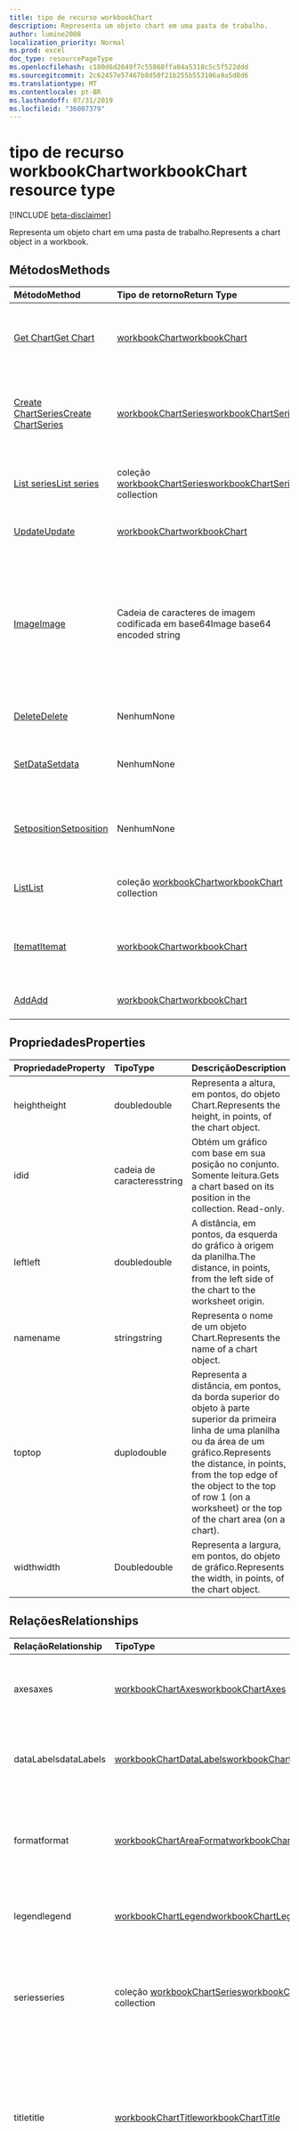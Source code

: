 ```yaml
---
title: tipo de recurso workbookChart
description: Representa um objeto chart em uma pasta de trabalho.
author: lumine2008
localization_priority: Normal
ms.prod: excel
doc_type: resourcePageType
ms.openlocfilehash: c180d6d2649f7c55868ffa04a5318c5c5f522ddd
ms.sourcegitcommit: 2c62457e57467b8d50f21b255b553106a9a5d8d6
ms.translationtype: MT
ms.contentlocale: pt-BR
ms.lasthandoff: 07/31/2019
ms.locfileid: "36007379"
---
```

# <a name="workbookchart-resource-type"></a><span data-ttu-id="741da-103">tipo de recurso workbookChart</span><span class="sxs-lookup"><span data-stu-id="741da-103">workbookChart resource type</span></span>

[!INCLUDE [beta-disclaimer](../../includes/beta-disclaimer.md)]

<span data-ttu-id="741da-104">Representa um objeto chart em uma pasta de trabalho.</span><span class="sxs-lookup"><span data-stu-id="741da-104">Represents a chart object in a workbook.</span></span>


## <a name="methods"></a><span data-ttu-id="741da-105">Métodos</span><span class="sxs-lookup"><span data-stu-id="741da-105">Methods</span></span>

| <span data-ttu-id="741da-106">Método</span><span class="sxs-lookup"><span data-stu-id="741da-106">Method</span></span>           | <span data-ttu-id="741da-107">Tipo de retorno</span><span class="sxs-lookup"><span data-stu-id="741da-107">Return Type</span></span>    |<span data-ttu-id="741da-108">Descrição</span><span class="sxs-lookup"><span data-stu-id="741da-108">Description</span></span>|
|:---------------|:--------|:----------|
|[<span data-ttu-id="741da-109">Get Chart</span><span class="sxs-lookup"><span data-stu-id="741da-109">Get Chart</span></span>](../api/chart-get.md) | [<span data-ttu-id="741da-110">workbookChart</span><span class="sxs-lookup"><span data-stu-id="741da-110">workbookChart</span></span>](workbookchart.md) |<span data-ttu-id="741da-111">Leia as propriedades e os relacionamentos do objeto de gráfico.</span><span class="sxs-lookup"><span data-stu-id="741da-111">Read properties and relationships of chart object.</span></span>|
|[<span data-ttu-id="741da-112">Create ChartSeries</span><span class="sxs-lookup"><span data-stu-id="741da-112">Create ChartSeries</span></span>](../api/chart-post-series.md) |[<span data-ttu-id="741da-113">workbookChartSeries</span><span class="sxs-lookup"><span data-stu-id="741da-113">workbookChartSeries</span></span>](workbookchartseries.md)| <span data-ttu-id="741da-114">Crie uma nova ChartSeries postando na coleção de séries.</span><span class="sxs-lookup"><span data-stu-id="741da-114">Create a new ChartSeries by posting to the series collection.</span></span>|
|[<span data-ttu-id="741da-115">List series</span><span class="sxs-lookup"><span data-stu-id="741da-115">List series</span></span>](../api/chart-list-series.md) |<span data-ttu-id="741da-116">coleção [workbookChartSeries](workbookchartseries.md)</span><span class="sxs-lookup"><span data-stu-id="741da-116">[workbookChartSeries](workbookchartseries.md) collection</span></span>| <span data-ttu-id="741da-117">Obtenha uma coleção de objetos ChartSeries.</span><span class="sxs-lookup"><span data-stu-id="741da-117">Get a ChartSeries object collection.</span></span>|
|[<span data-ttu-id="741da-118">Update</span><span class="sxs-lookup"><span data-stu-id="741da-118">Update</span></span>](../api/chart-update.md) | [<span data-ttu-id="741da-119">workbookChart</span><span class="sxs-lookup"><span data-stu-id="741da-119">workbookChart</span></span>](workbookchart.md)   |<span data-ttu-id="741da-120">Atualize um objeto Chart.</span><span class="sxs-lookup"><span data-stu-id="741da-120">Update Chart object.</span></span> |
|[<span data-ttu-id="741da-121">Image</span><span class="sxs-lookup"><span data-stu-id="741da-121">Image</span></span>](../api/chart-image.md)|<span data-ttu-id="741da-122">Cadeia de caracteres de imagem codificada em base64</span><span class="sxs-lookup"><span data-stu-id="741da-122">Image base64 encoded string</span></span>|<span data-ttu-id="741da-123">Processa o gráfico como uma imagem codificada em base64, dimensionando o gráfico para se ajustar às dimensões especificadas.</span><span class="sxs-lookup"><span data-stu-id="741da-123">Renders the chart as a base64-encoded image by scaling the chart to fit the specified dimensions.</span></span>|
|[<span data-ttu-id="741da-124">Delete</span><span class="sxs-lookup"><span data-stu-id="741da-124">Delete</span></span>](../api/chart-delete.md)|<span data-ttu-id="741da-125">Nenhum</span><span class="sxs-lookup"><span data-stu-id="741da-125">None</span></span>|<span data-ttu-id="741da-126">Exclui o objeto de gráfico.</span><span class="sxs-lookup"><span data-stu-id="741da-126">Deletes the chart object.</span></span>|
|[<span data-ttu-id="741da-127">SetData</span><span class="sxs-lookup"><span data-stu-id="741da-127">Setdata</span></span>](../api/chart-setdata.md)|<span data-ttu-id="741da-128">Nenhum</span><span class="sxs-lookup"><span data-stu-id="741da-128">None</span></span>|<span data-ttu-id="741da-129">Redefine os dados de origem do gráfico.</span><span class="sxs-lookup"><span data-stu-id="741da-129">Resets the source data for the chart.</span></span>|
|[<span data-ttu-id="741da-130">Setposition</span><span class="sxs-lookup"><span data-stu-id="741da-130">Setposition</span></span>](../api/chart-setposition.md)|<span data-ttu-id="741da-131">Nenhum</span><span class="sxs-lookup"><span data-stu-id="741da-131">None</span></span>|<span data-ttu-id="741da-132">Posiciona o gráfico em relação às células na planilha.</span><span class="sxs-lookup"><span data-stu-id="741da-132">Positions the chart relative to cells on the worksheet.</span></span>|
|[<span data-ttu-id="741da-133">List</span><span class="sxs-lookup"><span data-stu-id="741da-133">List</span></span>](../api/chart-list.md) | <span data-ttu-id="741da-134">coleção [workbookChart](workbookchart.md)</span><span class="sxs-lookup"><span data-stu-id="741da-134">[workbookChart](workbookchart.md) collection</span></span> |<span data-ttu-id="741da-135">Obtenha a coleção de objetos do gráfico.</span><span class="sxs-lookup"><span data-stu-id="741da-135">Get chart object collection.</span></span> |
|[<span data-ttu-id="741da-136">Itemat</span><span class="sxs-lookup"><span data-stu-id="741da-136">Itemat</span></span>](../api/chartcollection-itemat.md)|[<span data-ttu-id="741da-137">workbookChart</span><span class="sxs-lookup"><span data-stu-id="741da-137">workbookChart</span></span>](workbookchart.md)|<span data-ttu-id="741da-138">Obtém um gráfico com base em sua posição na coleção.</span><span class="sxs-lookup"><span data-stu-id="741da-138">Gets a chart based on its position in the collection.</span></span>|
|[<span data-ttu-id="741da-139">Add</span><span class="sxs-lookup"><span data-stu-id="741da-139">Add</span></span>](../api/chartcollection-add.md)|[<span data-ttu-id="741da-140">workbookChart</span><span class="sxs-lookup"><span data-stu-id="741da-140">workbookChart</span></span>](workbookchart.md)|<span data-ttu-id="741da-141">Cria um novo gráfico.</span><span class="sxs-lookup"><span data-stu-id="741da-141">Creates a new chart.</span></span>|

## <a name="properties"></a><span data-ttu-id="741da-142">Propriedades</span><span class="sxs-lookup"><span data-stu-id="741da-142">Properties</span></span>
| <span data-ttu-id="741da-143">Propriedade</span><span class="sxs-lookup"><span data-stu-id="741da-143">Property</span></span>     | <span data-ttu-id="741da-144">Tipo</span><span class="sxs-lookup"><span data-stu-id="741da-144">Type</span></span>   |<span data-ttu-id="741da-145">Descrição</span><span class="sxs-lookup"><span data-stu-id="741da-145">Description</span></span>|
|:---------------|:--------|:----------|
|<span data-ttu-id="741da-146">height</span><span class="sxs-lookup"><span data-stu-id="741da-146">height</span></span>|<span data-ttu-id="741da-147">double</span><span class="sxs-lookup"><span data-stu-id="741da-147">double</span></span>|<span data-ttu-id="741da-148">Representa a altura, em pontos, do objeto Chart.</span><span class="sxs-lookup"><span data-stu-id="741da-148">Represents the height, in points, of the chart object.</span></span>|
|<span data-ttu-id="741da-149">id</span><span class="sxs-lookup"><span data-stu-id="741da-149">id</span></span>|<span data-ttu-id="741da-150">cadeia de caracteres</span><span class="sxs-lookup"><span data-stu-id="741da-150">string</span></span>|<span data-ttu-id="741da-p101">Obtém um gráfico com base em sua posição no conjunto. Somente leitura.</span><span class="sxs-lookup"><span data-stu-id="741da-p101">Gets a chart based on its position in the collection. Read-only.</span></span>|
|<span data-ttu-id="741da-153">left</span><span class="sxs-lookup"><span data-stu-id="741da-153">left</span></span>|<span data-ttu-id="741da-154">double</span><span class="sxs-lookup"><span data-stu-id="741da-154">double</span></span>|<span data-ttu-id="741da-155">A distância, em pontos, da esquerda do gráfico à origem da planilha.</span><span class="sxs-lookup"><span data-stu-id="741da-155">The distance, in points, from the left side of the chart to the worksheet origin.</span></span>|
|<span data-ttu-id="741da-156">name</span><span class="sxs-lookup"><span data-stu-id="741da-156">name</span></span>|<span data-ttu-id="741da-157">string</span><span class="sxs-lookup"><span data-stu-id="741da-157">string</span></span>|<span data-ttu-id="741da-158">Representa o nome de um objeto Chart.</span><span class="sxs-lookup"><span data-stu-id="741da-158">Represents the name of a chart object.</span></span>|
|<span data-ttu-id="741da-159">top</span><span class="sxs-lookup"><span data-stu-id="741da-159">top</span></span>|<span data-ttu-id="741da-160">duplo</span><span class="sxs-lookup"><span data-stu-id="741da-160">double</span></span>|<span data-ttu-id="741da-161">Representa a distância, em pontos, da borda superior do objeto à parte superior da primeira linha de uma planilha ou da área de um gráfico.</span><span class="sxs-lookup"><span data-stu-id="741da-161">Represents the distance, in points, from the top edge of the object to the top of row 1 (on a worksheet) or the top of the chart area (on a chart).</span></span>|
|<span data-ttu-id="741da-162">width</span><span class="sxs-lookup"><span data-stu-id="741da-162">width</span></span>|<span data-ttu-id="741da-163">Double</span><span class="sxs-lookup"><span data-stu-id="741da-163">double</span></span>|<span data-ttu-id="741da-164">Representa a largura, em pontos, do objeto de gráfico.</span><span class="sxs-lookup"><span data-stu-id="741da-164">Represents the width, in points, of the chart object.</span></span>|

## <a name="relationships"></a><span data-ttu-id="741da-165">Relações</span><span class="sxs-lookup"><span data-stu-id="741da-165">Relationships</span></span>
| <span data-ttu-id="741da-166">Relação</span><span class="sxs-lookup"><span data-stu-id="741da-166">Relationship</span></span> | <span data-ttu-id="741da-167">Tipo</span><span class="sxs-lookup"><span data-stu-id="741da-167">Type</span></span>   |<span data-ttu-id="741da-168">Descrição</span><span class="sxs-lookup"><span data-stu-id="741da-168">Description</span></span>|
|:---------------|:--------|:----------|
|<span data-ttu-id="741da-169">axes</span><span class="sxs-lookup"><span data-stu-id="741da-169">axes</span></span>|[<span data-ttu-id="741da-170">workbookChartAxes</span><span class="sxs-lookup"><span data-stu-id="741da-170">workbookChartAxes</span></span>](workbookchartaxes.md)|<span data-ttu-id="741da-p102">Representa os eixos de um gráfico. Somente leitura.</span><span class="sxs-lookup"><span data-stu-id="741da-p102">Represents chart axes. Read-only.</span></span>|
|<span data-ttu-id="741da-173">dataLabels</span><span class="sxs-lookup"><span data-stu-id="741da-173">dataLabels</span></span>|[<span data-ttu-id="741da-174">workbookChartDataLabels</span><span class="sxs-lookup"><span data-stu-id="741da-174">workbookChartDataLabels</span></span>](workbookchartdatalabels.md)|<span data-ttu-id="741da-p103">Representa os rótulos de dados no gráfico. Somente leitura.</span><span class="sxs-lookup"><span data-stu-id="741da-p103">Represents the datalabels on the chart. Read-only.</span></span>|
|<span data-ttu-id="741da-177">format</span><span class="sxs-lookup"><span data-stu-id="741da-177">format</span></span>|[<span data-ttu-id="741da-178">workbookChartAreaFormat</span><span class="sxs-lookup"><span data-stu-id="741da-178">workbookChartAreaFormat</span></span>](workbookchartareaformat.md)|<span data-ttu-id="741da-p104">Encapsula as propriedades de formato da área do gráfico. Somente leitura.</span><span class="sxs-lookup"><span data-stu-id="741da-p104">Encapsulates the format properties for the chart area. Read-only.</span></span>|
|<span data-ttu-id="741da-181">legend</span><span class="sxs-lookup"><span data-stu-id="741da-181">legend</span></span>|[<span data-ttu-id="741da-182">workbookChartLegend</span><span class="sxs-lookup"><span data-stu-id="741da-182">workbookChartLegend</span></span>](workbookchartlegend.md)|<span data-ttu-id="741da-p105">Representa a legenda do gráfico. Somente leitura.</span><span class="sxs-lookup"><span data-stu-id="741da-p105">Represents the legend for the chart. Read-only.</span></span>|
|<span data-ttu-id="741da-185">series</span><span class="sxs-lookup"><span data-stu-id="741da-185">series</span></span>|<span data-ttu-id="741da-186">coleção [workbookChartSeries](workbookchartseries.md)</span><span class="sxs-lookup"><span data-stu-id="741da-186">[workbookChartSeries](workbookchartseries.md) collection</span></span>|<span data-ttu-id="741da-p106">Representa uma única série ou uma coleção de séries no gráfico. Somente leitura.</span><span class="sxs-lookup"><span data-stu-id="741da-p106">Represents either a single series or collection of series in the chart. Read-only.</span></span>|
|<span data-ttu-id="741da-189">title</span><span class="sxs-lookup"><span data-stu-id="741da-189">title</span></span>|[<span data-ttu-id="741da-190">workbookChartTitle</span><span class="sxs-lookup"><span data-stu-id="741da-190">workbookChartTitle</span></span>](workbookcharttitle.md)|<span data-ttu-id="741da-p107">Representa o título do gráfico especificado, incluindo o texto, a visibilidade, a posição e a formatação. Somente leitura.</span><span class="sxs-lookup"><span data-stu-id="741da-p107">Represents the title of the specified chart, including the text, visibility, position and formating of the title. Read-only.</span></span>|
|<span data-ttu-id="741da-193">planilha</span><span class="sxs-lookup"><span data-stu-id="741da-193">worksheet</span></span>|[<span data-ttu-id="741da-194">workbookWorksheet</span><span class="sxs-lookup"><span data-stu-id="741da-194">workbookWorksheet</span></span>](workbookworksheet.md)|<span data-ttu-id="741da-195">A planilha que contém o gráfico atual.</span><span class="sxs-lookup"><span data-stu-id="741da-195">The worksheet containing the current chart.</span></span> <span data-ttu-id="741da-196">Somente leitura.</span><span class="sxs-lookup"><span data-stu-id="741da-196">Read-only.</span></span>|

## <a name="json-representation"></a><span data-ttu-id="741da-197">Representação JSON</span><span class="sxs-lookup"><span data-stu-id="741da-197">JSON representation</span></span>

<span data-ttu-id="741da-198">Veja a seguir uma representação JSON do recurso.</span><span class="sxs-lookup"><span data-stu-id="741da-198">Here is a JSON representation of the resource.</span></span>

<!-- {
  "blockType": "resource",
  "optionalProperties": [],
  "keyProperty": "id",
  "baseType": "microsoft.graph.entity",
  "@odata.type": "microsoft.graph.workbookChart"
}-->

```json
{
  "height": 1024,
  "id": "string",
  "left": 1024,
  "name": "string",
  "top": 1024,
  "width": 1024
}

```

<!-- uuid: 8fcb5dbc-d5aa-4681-8e31-b001d5168d79
2015-10-25 14:57:30 UTC -->
<!--
{
  "type": "#page.annotation",
  "description": "workbookChart resource",
  "keywords": "",
  "section": "documentation",
  "tocPath": "",
  "suppressions": []
}
-->
